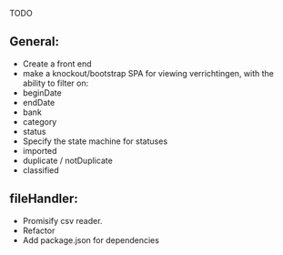 TODO

General:
-------------------------------
 - Create a front end
  - make a knockout/bootstrap SPA for viewing verrichtingen, with the ability to filter on:
   - beginDate
   - endDate
   - bank
   - category
   - status
 - Specify the state machine for statuses
  - imported
  - duplicate / notDuplicate
  - classified

fileHandler: 
-------------------------------
 - Promisify csv reader.
 - Refactor
 - Add package.json for dependencies
